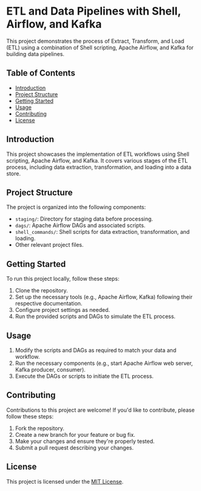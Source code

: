 # ETL and Data Pipelines with Shell, Airflow, and Kafka

This project demonstrates the process of Extract, Transform, and Load (ETL) using a combination of Shell scripting, Apache Airflow, and Kafka for building data pipelines.

## Table of Contents

- [Introduction](#introduction)
- [Project Structure](#project-structure)
- [Getting Started](#getting-started)
- [Usage](#usage)
- [Contributing](#contributing)
- [License](#license)

## Introduction

This project showcases the implementation of ETL workflows using Shell scripting, Apache Airflow, and Kafka. It covers various stages of the ETL process, including data extraction, transformation, and loading into a data store.

## Project Structure

The project is organized into the following components:

- `staging/`: Directory for staging data before processing.
- `dags/`: Apache Airflow DAGs and associated scripts.
- `shell_commands/`: Shell scripts for data extraction, transformation, and loading.
- Other relevant project files.

## Getting Started

To run this project locally, follow these steps:

1. Clone the repository.
2. Set up the necessary tools (e.g., Apache Airflow, Kafka) following their respective documentation.
3. Configure project settings as needed.
4. Run the provided scripts and DAGs to simulate the ETL process.

## Usage

1. Modify the scripts and DAGs as required to match your data and workflow.
2. Run the necessary components (e.g., start Apache Airflow web server, Kafka producer, consumer).
3. Execute the DAGs or scripts to initiate the ETL process.

## Contributing

Contributions to this project are welcome! If you'd like to contribute, please follow these steps:

1. Fork the repository.
2. Create a new branch for your feature or bug fix.
3. Make your changes and ensure they're properly tested.
4. Submit a pull request describing your changes.

## License

This project is licensed under the [MIT License](LICENSE).

